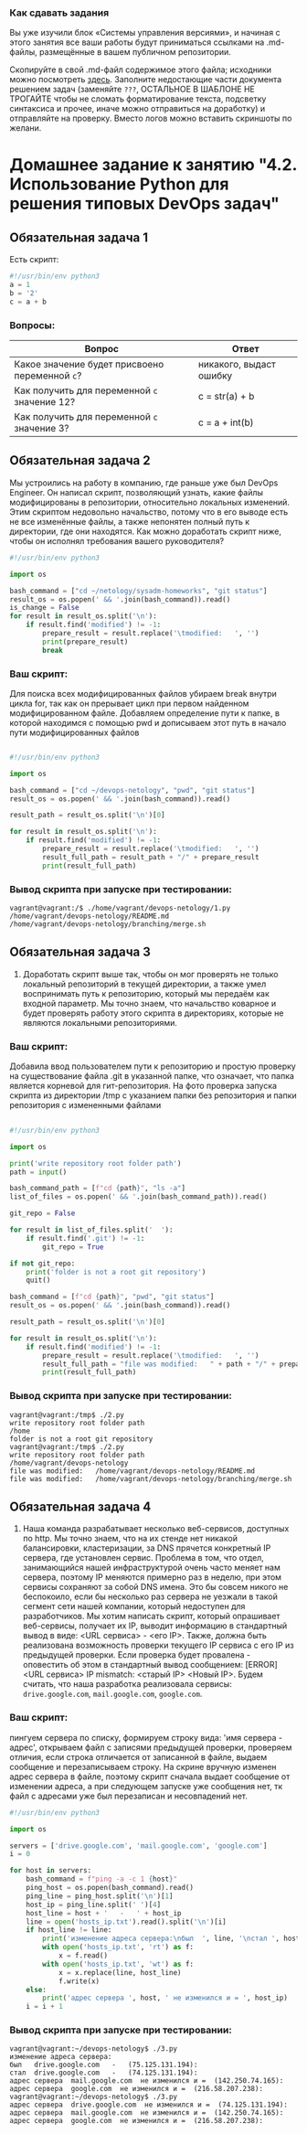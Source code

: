 ### Как сдавать задания

Вы уже изучили блок «Системы управления версиями», и начиная с этого занятия все ваши работы будут приниматься ссылками на .md-файлы, размещённые в вашем публичном репозитории.

Скопируйте в свой .md-файл содержимое этого файла; исходники можно посмотреть [здесь](https://raw.githubusercontent.com/netology-code/sysadm-homeworks/devsys10/04-script-02-py/README.md). Заполните недостающие части документа решением задач (заменяйте `???`, ОСТАЛЬНОЕ В ШАБЛОНЕ НЕ ТРОГАЙТЕ чтобы не сломать форматирование текста, подсветку синтаксиса и прочее, иначе можно отправиться на доработку) и отправляйте на проверку. Вместо логов можно вставить скриншоты по желани.

# Домашнее задание к занятию "4.2. Использование Python для решения типовых DevOps задач"

## Обязательная задача 1

Есть скрипт:
```python
#!/usr/bin/env python3
a = 1
b = '2'
c = a + b
```

### Вопросы:
| Вопрос  | Ответ |
| ------------- | ------------- |
| Какое значение будет присвоено переменной `c`?  | никакого, выдаст ошибку  |
| Как получить для переменной `c` значение 12?  | c = str(a) + b  |
| Как получить для переменной `c` значение 3?  | c = a + int(b)  |

## Обязательная задача 2
Мы устроились на работу в компанию, где раньше уже был DevOps Engineer. Он написал скрипт, позволяющий узнать, какие файлы модифицированы в репозитории, относительно локальных изменений. Этим скриптом недовольно начальство, потому что в его выводе есть не все изменённые файлы, а также непонятен полный путь к директории, где они находятся. Как можно доработать скрипт ниже, чтобы он исполнял требования вашего руководителя?

```python
#!/usr/bin/env python3

import os

bash_command = ["cd ~/netology/sysadm-homeworks", "git status"]
result_os = os.popen(' && '.join(bash_command)).read()
is_change = False
for result in result_os.split('\n'):
    if result.find('modified') != -1:
        prepare_result = result.replace('\tmodified:   ', '')
        print(prepare_result)
        break
```

### Ваш скрипт:

Для поиска всех модифицированных файлов убираем break внутри цикла for, так как он прерывает цикл при первом найденном модифицированном файле.
Добавляем определение пути к папке, в которой находимся с помощью pwd и дописываем этот путь в начало пути модифицированных файлов 

```python

#!/usr/bin/env python3

import os

bash_command = ["cd ~/devops-netology", "pwd", "git status"]
result_os = os.popen(' && '.join(bash_command)).read()

result_path = result_os.split('\n')[0]

for result in result_os.split('\n'):
    if result.find('modified') != -1:
        prepare_result = result.replace('\tmodified:   ', '')
        result_full_path = result_path + "/" + prepare_result
        print(result_full_path)
```

### Вывод скрипта при запуске при тестировании:
```
vagrant@vagrant:/$ ./home/vagrant/devops-netology/1.py
/home/vagrant/devops-netology/README.md
/home/vagrant/devops-netology/branching/merge.sh
```

## Обязательная задача 3
1. Доработать скрипт выше так, чтобы он мог проверять не только локальный репозиторий в текущей директории, а также умел воспринимать путь к репозиторию, который мы передаём как входной параметр. Мы точно знаем, что начальство коварное и будет проверять работу этого скрипта в директориях, которые не являются локальными репозиториями.

### Ваш скрипт:

Добавила ввод пользователем пути к репозиторию и простую проверку на существование файла .git в указанной папке, что означает, что папка является корневой для гит-репозитория. На фото проверка запуска скрипта из директории /tmp с указанием папки без репозитория и папки репозитория с измененными файлами
 
```python
 
#!/usr/bin/env python3

import os

print('write repository root folder path')
path = input()

bash_command_path = [f"cd {path}", "ls -a"]
list_of_files = os.popen(' && '.join(bash_command_path)).read()

git_repo = False

for result in list_of_files.split('  '):
    if result.find('.git') != -1:
        git_repo = True

if not git_repo:
    print('folder is not a root git repository')
    quit()

bash_command = [f"cd {path}", "pwd", "git status"]
result_os = os.popen(' && '.join(bash_command)).read()

result_path = result_os.split('\n')[0]

for result in result_os.split('\n'):
    if result.find('modified') != -1:
        prepare_result = result.replace('\tmodified:   ', '')
        result_full_path = "file was modified:   " + path + "/" + prepare_result
        print(result_full_path)
```

### Вывод скрипта при запуске при тестировании:
```
vagrant@vagrant:/tmp$ ./2.py
write repository root folder path
/home
folder is not a root git repository
vagrant@vagrant:/tmp$ ./2.py
write repository root folder path
/home/vagrant/devops-netology
file was modified:   /home/vagrant/devops-netology/README.md
file was modified:   /home/vagrant/devops-netology/branching/merge.sh

```

## Обязательная задача 4
1. Наша команда разрабатывает несколько веб-сервисов, доступных по http. Мы точно знаем, что на их стенде нет никакой балансировки, кластеризации, за DNS прячется конкретный IP сервера, где установлен сервис. Проблема в том, что отдел, занимающийся нашей инфраструктурой очень часто меняет нам сервера, поэтому IP меняются примерно раз в неделю, при этом сервисы сохраняют за собой DNS имена. Это бы совсем никого не беспокоило, если бы несколько раз сервера не уезжали в такой сегмент сети нашей компании, который недоступен для разработчиков. Мы хотим написать скрипт, который опрашивает веб-сервисы, получает их IP, выводит информацию в стандартный вывод в виде: <URL сервиса> - <его IP>. Также, должна быть реализована возможность проверки текущего IP сервиса c его IP из предыдущей проверки. Если проверка будет провалена - оповестить об этом в стандартный вывод сообщением: [ERROR] <URL сервиса> IP mismatch: <старый IP> <Новый IP>. Будем считать, что наша разработка реализовала сервисы: `drive.google.com`, `mail.google.com`, `google.com`.

### Ваш скрипт:
пингуем сервера по списку, формируем строку вида: 'имя сервера - адрес', открываем файл с записями предыдущей проверки, проверяем отличия, если строка отличается от записанной в файле, выдаем сообщение и перезаписываем строку. На скрине вручную изменен адрес сервера в файле, поэтому скрипт сначала выдает сообщение от изменении адреса, а при следующем запуске уже сообщения нет, тк файл с адресами уже был перезаписан и несовпадений нет.

```python
#!/usr/bin/env python3

import os

servers = ['drive.google.com', 'mail.google.com', 'google.com']
i = 0

for host in servers:
    bash_command = f"ping -a -c 1 {host}"
    ping_host = os.popen(bash_command).read()
    ping_line = ping_host.split('\n')[1]
    host_ip = ping_line.split(' ')[4]
    host_line = host + '   -   ' + host_ip
    line = open('hosts_ip.txt').read().split('\n')[i]                        
    if host_line != line:                                                    
        print('изменение адреса сервера:\nбыл  ', line, '\nстал ', host_line)
        with open('hosts_ip.txt', 'rt') as f:                                
            x = f.read()                                                     
        with open('hosts_ip.txt', 'wt') as f:                                
            x = x.replace(line, host_line)                                   
            f.write(x)                                                       
    else:                                                                    
        print('адрес сервера ', host, ' не изменился и = ', host_ip)         
    i = i + 1      
```

### Вывод скрипта при запуске при тестировании:
```
vagrant@vagrant:~/devops-netology$ ./3.py
изменение адреса сервера:
был   drive.google.com   -   (75.125.131.194):
стал  drive.google.com   -   (74.125.131.194):
адрес сервера  mail.google.com  не изменился и =  (142.250.74.165):
адрес сервера  google.com  не изменился и =  (216.58.207.238):
vagrant@vagrant:~/devops-netology$ ./3.py 
адрес сервера  drive.google.com  не изменился и =  (74.125.131.194):
адрес сервера  mail.google.com  не изменился и =  (142.250.74.165):
адрес сервера  google.com  не изменился и =  (216.58.207.238):

```
